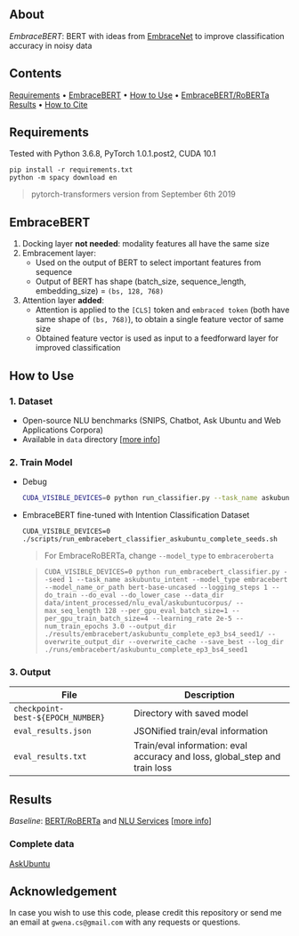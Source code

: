 ## About
*EmbraceBERT*: BERT with ideas from [EmbraceNet](https://arxiv.org/abs/1904.09078) to improve classification accuracy in noisy data

## Contents
[Requirements](#requirements) • [EmbraceBERT](#embracebert) • [How to Use](#how-to-use) • [EmbraceBERT/RoBERTa Results](#results) • [How to Cite](#acknowledgement)

## Requirements
Tested with Python 3.6.8, PyTorch 1.0.1.post2, CUDA 10.1
```
pip install -r requirements.txt
python -m spacy download en
```
> pytorch-transformers version from September 6th 2019

## EmbraceBERT
1. Docking layer **not needed**: modality features all have the same size
2. Embracement layer:
    * Used on the output of BERT to select important features from sequence
    * Output of BERT has shape (batch_size, sequence_length, embedding_size) = `(bs, 128, 768)`
3. Attention layer **added**:
    * Attention is applied to the `[CLS]` token and `embraced token` (both have same shape of `(bs, 768)`), to obtain a single feature vector of same size
    * Obtained feature vector is used as input to a feedforward layer for improved classification 

## How to Use
### 1. Dataset
* Open-source NLU benchmarks (SNIPS, Chatbot, Ask Ubuntu and Web Applications Corpora)
* Available in `data` directory [[more info](https://github.com/gcunhase/IntentClassifier-RoBERTa/data/README.md)] 

### 2. Train Model
* Debug
    ```bash
    CUDA_VISIBLE_DEVICES=0 python run_classifier.py --task_name askubuntu_intent --model_type embracebert --model_name_or_path bert-base-uncased --logging_steps 1 --do_train --do_eval --do_lower_case --data_dir data/intent_processed/nlu_eval/askubuntucorpus/ --max_seq_length 128 --per_gpu_eval_batch_size=1 --per_gpu_train_batch_size=4 --learning_rate 2e-5 --num_train_epochs 3.0 --output_dir ./results/embracebert_debug/ --overwrite_output_dir --overwrite_cache --save_best --log_dir ./runs/embracebert_debug
    ```
* EmbraceBERT fine-tuned with Intention Classification Dataset
    ```
    CUDA_VISIBLE_DEVICES=0 ./scripts/run_embracebert_classifier_askubuntu_complete_seeds.sh
    ```
    > For EmbraceRoBERTa, change `--model_type` to `embraceroberta`

    > `CUDA_VISIBLE_DEVICES=0 python run_embracebert_classifier.py --seed 1 --task_name askubuntu_intent --model_type embracebert --model_name_or_path bert-base-uncased --logging_steps 1 --do_train --do_eval --do_lower_case --data_dir data/intent_processed/nlu_eval/askubuntucorpus/ --max_seq_length 128 --per_gpu_eval_batch_size=1 --per_gpu_train_batch_size=4 --learning_rate 2e-5 --num_train_epochs 3.0 --output_dir ./results/embracebert/askubuntu_complete_ep3_bs4_seed1/ --overwrite_output_dir --overwrite_cache --save_best --log_dir ./runs/embracebert/askubuntu_complete_ep3_bs4_seed1`

### 3. Output    
| File | Description |
| ---- | ----------- |
| `checkpoint-best-${EPOCH_NUMBER}` | Directory with saved model |
| `eval_results.json` | JSONified train/eval information |
| `eval_results.txt` | Train/eval information: eval accuracy and loss, global_step and train loss |

## Results
*Baseline*: [BERT/RoBERTa](https://github.com/gcunhase/IntentClassifier-RoBERTa) and [NLU Services](https://github.com/gcunhase/IntentClassifier) [[more info](https://github.com/gcunhase/IntentClassifier-RoBERTa)]

### Complete data
[AskUbuntu](./results_notes/askubuntu.md)

## Acknowledgement
In case you wish to use this code, please credit this repository or send me an email at `gwena.cs@gmail.com` with any requests or questions.
